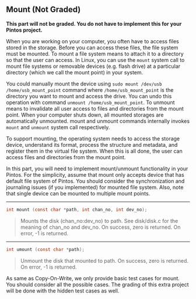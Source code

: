 ## Mount (Not Graded)

**This part will not be graded. You do not have to implement this for your Pintos project.**

When you are working on your computer, you often have to access files stored in
the storage. Before you can access these files, the file system must be mounted.
To mount a file system means to attach it to a directory so that the user can
access. In Linux, you can use the `mount` system call to mount file systems or
removable devices (e.g. flash drive) at a particular directory (which we call
the mount point) in your system.

You could manually mount the device using
`sudo mount /dev/usb /home/usb_mount_point` command where
`/home/usb_mount_point` is the directory you want to mount and access the drive.
You can undo this operation with command `unmount /home/usb_mount_point`.
To unmount means to invalidate all user access to files and directories from the
mount point. When your computer shuts down, all mounted storages are
automatically unmounted. mount and unmount commands internally invokes `mount`
and `unmount` system call respectively.

To support mounting, the operating system needs to access the storage device,
understand its format, process the structure and metadata,
and register them in the virtual file system. When this is all done,
the user can access files and directories from the mount point.

In this part, you will need to implement mount/unmount
functionality in your Pintos. For the simplicity, assume that mount only accepts
device that has default file system of Pintos. You should consider the
synchronization and journaling issues (if you implemented) for mounted file
system. Also, note that single device can be mounted to multiple mount points.

-----
```C
int mount (const char *path, int chan_no, int dev_no);
```
> Mounts the disk (chan_no:dev_no) to path. See disk/disk.c for the meaning of
> chan_no and dev_no. On success, zero is returned. On error, -1 is returned.

-----
```C
int umount (const char *path);
```
> Unmount the disk that mounted to path. On success, zero is returned. On error,
> -1 is returned.

As same as Copy-On-Write, we only provide basic test cases for mount. You should
consider all the possible cases. The grading of this extra project will be done
with the hidden test cases as well.
